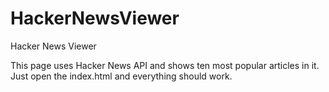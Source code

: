 HackerNewsViewer
================

Hacker News Viewer

This page uses Hacker News API and shows ten most popular articles in it. Just open the index.html and everything should work.
